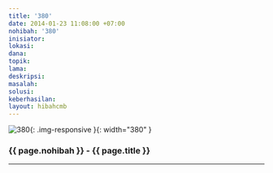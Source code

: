 ```yaml
---
title: '380'
date: 2014-01-23 11:08:00 +07:00
nohibah: '380'
inisiator: 
lokasi: 
dana: 
topik: 
lama: 
deskripsi: 
masalah: 
solusi: 
keberhasilan: 
layout: hibahcmb
---
```


![380](/static/img/hibahcmb/380.png){: .img-responsive }{: width="380" }

### {{ page.nohibah }} - {{ page.title }}

---
